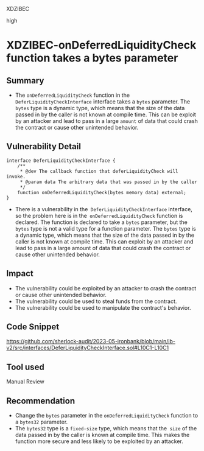 XDZIBEC

high

# XDZIBEC-onDeferredLiquidityCheck function takes a bytes parameter

## Summary
- The `onDeferredLiquidityCheck` function in the  `DeferLiquidityCheckInterface` interface takes a `bytes` parameter. The` bytes` type is a dynamic type, which means that the size of the data passed in by the caller is not known at compile time. This can be exploit by an attacker and lead to pass in a large `amount` of data that could crash the contract or cause other unintended behavior.
## Vulnerability Detail
```solidity
interface DeferLiquidityCheckInterface {
    /**
     * @dev The callback function that deferLiquidityCheck will invoke.
     * @param data The arbitrary data that was passed in by the caller
     */
    function onDeferredLiquidityCheck(bytes memory data) external;
}
```
- There is a vulnerability in the` DeferLiquidityCheckInterface` interface, so the problem here is in the` onDeferredLiquidityCheck` function is declared. The function is declared to take a `bytes` parameter, but the `bytes` type is not a valid type for a function parameter. The `bytes` type is a dynamic type, which means that the size of the data passed in by the caller is not known at compile time. This can exploit by an attacker and lead to pass in a large amount of data that could crash the contract or cause other unintended behavior.
## Impact
- The vulnerability could be exploited by an attacker to crash the contract or cause other unintended behavior.
- The vulnerability could be used to steal funds from the contract.
- The vulnerability could be used to manipulate the contract's behavior.
## Code Snippet
https://github.com/sherlock-audit/2023-05-ironbank/blob/main/ib-v2/src/interfaces/DeferLiquidityCheckInterface.sol#L10C1-L10C1
## Tool used

Manual Review

## Recommendation
- Change the `bytes` parameter in the `onDeferredLiquidityCheck` function to a `bytes32` parameter.
- The `bytes32` type is a `fixed-size` type, which means that the` size` of the data passed in by the caller is known at compile time. This makes the function more secure and less likely to be exploited by an attacker.